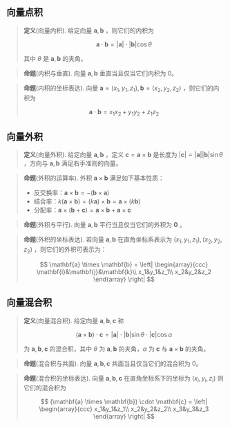 
## 向量点积

> **定义**(向量内积). 给定向量 $\mathbf{a}, \mathbf{b}$ ，则它们的内积为
>
> $$ \mathbf{a} \cdot \mathbf{b} = |\mathbf{a}| \cdot |\mathbf{b}| \cos \theta $$
>
> 其中 $\theta$ 是 $\mathbf{a},\mathbf{b}$ 的夹角。

> **命题**(内积与垂直). 向量 $\mathbf{a},\mathbf{b}$ 垂直当且仅当它们内积为 $0$。

> **命题**(内积的坐标表达). 向量 $\mathbf{a} = (x_1,y_1,z_1), \mathbf{b} = (x_2,y_2,z_2)$ ，则它们的内积为
>
> $$ \mathbf{a} \cdot \mathbf{b} = x_1x_2 + y_1y_2 + z_1z_2 $$

## 向量外积

> **定义**(向量外积). 给定向量 $\mathbf{a},\mathbf{b}$ ，定义 $\mathbf{c} = \mathbf{a} \times \mathbf{b}$ 是长度为 $|\mathbf{c}| = |\mathbf{a}||\mathbf{b}| \sin \theta$ ，方向与 $\mathbf{a},\mathbf{b}$ 满足右手准则的向量。

> **命题**(外积的运算率). 外积 $\mathbf{a} \times \mathbf{b}$ 满足如下基本性质：
>
> - 反交换率：$\mathbf{a} \times \mathbf{b} = - (\mathbf{b} \times \mathbf{a})$
> - 结合率：$k(\mathbf{a} \times \mathbf{b}) = (k\mathbf{a}) \times \mathbf{b} = \mathbf{a} \times (k\mathbf{b})$
> - 分配率：$\mathbf{a} \times (\mathbf{b} + \mathbf{c}) = \mathbf{a} \times \mathbf{b} + \mathbf{a} \times \mathbf{c}$

> **命题**(外积与平行). 向量 $\mathbf{a},\mathbf{b}$ 平行当且仅当它们的外积为 $\mathbf{0}$ 。

> **命题**(外积的坐标表达). 若向量 $\mathbf{a},\mathbf{b}$ 在直角坐标系表示为 $(x_1,y_1,z_1),(x_2,y_2,z_2)$ ，则它们的外积可表示为：
>
> $$ \mathbf{a} \times \mathbf{b} = \left| 
\begin{array}{ccc}
\mathbf{i}&\mathbf{j}&\mathbf{k}\\
x_1&y_1&z_1\\
x_2&y_2&z_2
\end{array}
\right| $$

## 向量混合积

> **定义**(向量混合积). 给定向量 $\mathbf{a},\mathbf{b},\mathbf{c}$ 称
>
> $$ (\mathbf{a} \times \mathbf{b}) \cdot \mathbf{c} = |\mathbf{a}| \cdot |\mathbf{b}| \sin \theta \cdot |\mathbf{c}| \cos \alpha $$
>
> 为 $\mathbf{a},\mathbf{b},\mathbf{c}$ 的混合积，其中 $\theta$ 为 $\mathbf{a},\mathbf{b}$ 的夹角，$\alpha$ 为 $\mathbf{c}$ 与 $\mathbf{a} \times \mathbf{b}$ 的夹角。

> **命题**(混合积与共面). 向量 $\mathbf{a},\mathbf{b},\mathbf{c}$ 共面当且仅当它们的混合积为 $0$。

> **命题**(混合积的坐标表达). 向量 $\mathbf{a},\mathbf{b},\mathbf{c}$ 在直角坐标系下的坐标为 $(x_i,y_i,z_i)$ 则它们的混合积为
>
> $$ (\mathbf{a} \times \mathbf{b}) \cdot \mathbf{c} = \left| 
\begin{array}{ccc}
x_1&y_1&z_1\\
x_2&y_2&z_2\\
x_3&y_3&z_3
\end{array}
\right| $$
